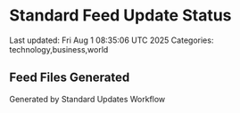 # Standard Feed Update Status
Last updated: Fri Aug  1 08:35:06 UTC 2025
Categories: technology,business,world

## Feed Files Generated

Generated by Standard Updates Workflow
